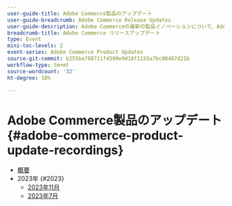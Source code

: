 ```yaml
---
user-guide-title: Adobe Commerce製品のアップデート
user-guide-breadcrumb: Adobe Commerce Release Updates
user-guide-description: Adobe Commerceの最新の製品イノベーションについて、Adobe Commerce製品チームが発表します。
breadcrumb-title: Adobe Commerce リリースアップデート
type: Event
mini-toc-levels: 2
event-series: Adobe Commerce Product Updates
source-git-commit: b255ba788711f4599e9d18f1155a7bc00487d21b
workflow-type: tm+mt
source-wordcount: '32'
ht-degree: 18%

---
```



# Adobe Commerce製品のアップデート {#adobe-commerce-product-update-recordings}

+ [概要](overview.md)
+ 2023年 {#2023}
   + [2023年11月](2023/nov2023.md)
   + [2023年7月](2023/july2023.md)

